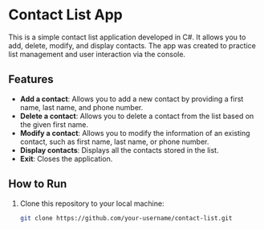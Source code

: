# Contact List App

This is a simple contact list application developed in C#. It allows you to add, delete, modify, and display contacts. The app was created to practice list management and user interaction via the console.

## Features

- **Add a contact**: Allows you to add a new contact by providing a first name, last name, and phone number.
- **Delete a contact**: Allows you to delete a contact from the list based on the given first name.
- **Modify a contact**: Allows you to modify the information of an existing contact, such as first name, last name, or phone number.
- **Display contacts**: Displays all the contacts stored in the list.
- **Exit**: Closes the application.

## How to Run

1. Clone this repository to your local machine:
   ```bash
   git clone https://github.com/your-username/contact-list.git